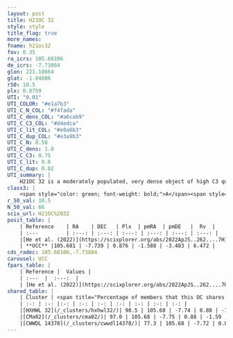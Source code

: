```yaml
---
layout: post
title: H21OC 32
style: style
title_flag: true
more_names: 
fname: h21oc32
fov: 0.35
ra_icrs: 105.68106
de_icrs: -7.73884
glon: 221.10664
glat: -1.04886
r50: 10.5
plx: 0.8759
UTI: "0.01"
UTI_COLOR: "#e1a7b3"
UTI_C_N_COL: "#f4fada"
UTI_C_dens_COL: "#a6cab9"
UTI_C_C3_COL: "#d4edca"
UTI_C_lit_COL: "#e0a6b3"
UTI_C_dup_COL: "#e3a9b3"
UTI_C_N: 0.58
UTI_C_dens: 1.0
UTI_C_C3: 0.75
UTI_C_lit: 0.0
UTI_C_dup: 0.02
UTI_summary: |
    H21OC 32 is a moderately populated, very dense object of high C3 quality. It was recently reported in the literature.<br><br><span style="color: #99180f; font-weight: bold;">Warning: </span>This is very likely a duplicate object, which shares a large percentage of members with at least one previously reported entry.
class3: |
    <span style="color: green; font-weight: bold;">A</span><span style="color: #FFC300; font-weight: bold;">B</span>
r_50_val: 10.5
N_50_val: 66
scix_url: H21OC%2032
posit_table: |
    | Reference    | RA    | DEC   | Plx  | pmRA  | pmDE   |  Rv  |
    | :---         | :---: | :---: | :---: | :---: | :---: | :---: |
    |[He et al. (2022)](https://scixplorer.org/abs/2022ApJS..262....7H) | 105.691 | -7.724 | 0.882 | -1.565 | -3.487 | -- |
    | **UCC** |105.681 | -7.739 | 0.876 | -1.588 | -3.483 | 6.472 | 
cds_radec: 105.68106,-7.73884
carousel: UCC
fpars_table: |
    | Reference |  Values |
    | :---  |  :---:  |
    | [He et al. (2022)](https://scixplorer.org/abs/2022ApJS..262....7H) | `A0=0.9, logAge=8.2` |
shared_table: |
    | Cluster | <span title="Percentage of members that this OC shares with the ones listed">%</span>   | RA   | DEC   | Plx   | pmRA  | pmDE  | Rv | UTI |
    | :-: | :-: |:-: | :-: | :-: | :-: | :-: | :-: | :-: |
    |[HXHWL 32](/_clusters/hxhwl32/)| 98.5 | 105.68 | -7.74 | 0.88 | -1.59 | -3.48 | 6.47 |0.47 |
    |[CMa02](/_clusters/cma02/)| 97.0 | 105.68 | -7.75 | 0.88 | -1.59 | -3.48 | 5.88 |0.01 |
    |[CWWDL 14378](/_clusters/cwwdl14378/)| 77.3 | 105.68 | -7.72 | 0.88 | -1.58 | -3.48 | 5.88 |0.0 |
---
```

